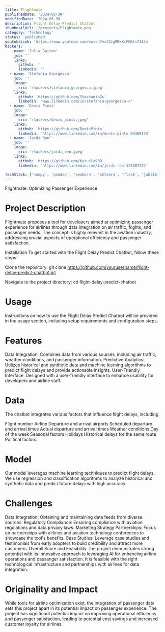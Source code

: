 ```yaml
---
title: Flightmate
publishedDate: '2024-06-30'
modifiedDate: '2024-06-30'
description: Flight Delay Predict Chatbot
thumbnailUrl: '/projects/Flightmate.png'
category: 'Technology'
status: 'published'
youtubeLink: 'https://www.youtube.com/watch?v=JZzgPRxKiFM&t=7315s'
hackers:
  - name: 'Julia Gaitan'
    job: ''
    links:
      github: ''
      linkedin: ''
  - name: 'Stefania Georgescu'
    job: ''
    image:
      src: '/hackers/stefania_georgescu.jpeg'
    links:
      github: 'https://github.com/StephaniaGs'
      linkedin: 'www.linkedin.com/in/stefania-georgescu-x'
  - name: 'Denis Pinto'
    job: ''
    image:
      src: '/hackers/denis_pinto.jpeg'
    links:
      github: 'https://github.com/DenisPinto'
      linkedin: 'https://www.linkedin.com/in/denis-pinto-04369133'
  - name: 'Jordi Ren'
    job: ''
    image:
      src: '/hackers/jordi_ren.jpeg'
    links:
      github: 'https://github.com/Kytusla908'
      linkedin: 'https://www.linkedin.com/in/jordi-ren-148387242'

techStack: ['numpy', 'pandas', 'seaborn', 'sklearn', 'flask', 'joblib']
---
```


Flightmate: Optimizing Passenger Experience

# Project Description

Flightmate proposes a tool for developers aimed at optimizing passenger experience for airlines through data integration on air traffic, flights, and passenger needs. The concept is highly relevant in the aviation industry, addressing crucial aspects of operational efficiency and passenger satisfaction.

Installation
To get started with the Flight Delay Predict Chatbot, follow these steps:

Clone the repository:
git clone https://github.com/yourusername/flight-delay-predict-chatbot.git

Navigate to the project directory:
cd flight-delay-predict-chatbot

# Usage

Instructions on how to use the Flight Delay Predict Chatbot will be provided in the usage section, including setup requirements and configuration steps.

# Features

Data Integration: Combines data from various sources, including air traffic, weather conditions, and passenger information.
Predictive Analytics: Utilizes historical and synthetic data and machine learning algorithms to predict flight delays and provide actionable insights.
User-Friendly Interface: Designed with a user-friendly interface to enhance usability for developers and airline staff.

# Data

The chatbot integrates various factors that influence flight delays, including:

Flight number
Airline
Departure and arrival airports
Scheduled departure and arrival times
Actual departure and arrival times
Weather conditions
Day of the week
Seasonal factors
Holidays
Historical delays for the same route
Political factors

# Model

Our model leverages machine learning techniques to predict flight delays. We use regression and classification algorithms to analyze historical and synthetic data and predict future delays with high accuracy.

# Challenges

Data Integration: Obtaining and maintaining data feeds from diverse sources.
Regulatory Compliance: Ensuring compliance with aviation regulations and data privacy laws.
Marketing Strategy
Partnerships: Focus on partnerships with airlines and aviation technology conferences to showcase the tool's benefits.
Case Studies: Leverage case studies and testimonials from early adopters to build credibility and attract more customers.
Overall Score and Feasibility
The project demonstrates strong potential with its innovative approach to leveraging AI for enhancing airline operations and passenger satisfaction. It is feasible with the right technological infrastructure and partnerships with airlines for data integration.

# Originality and Impact

While tools for airline optimization exist, the integration of passenger data sets this project apart in its potential impact on passenger experience. The project has significant potential impact on improving operational efficiency and passenger satisfaction, leading to potential cost savings and increased customer loyalty for airlines.

<YouTube id="JZzgPRxKiFM" timestamp="7315" thumbnail="/projects/Flightmate.png"/>
